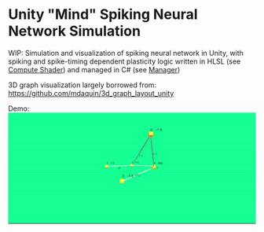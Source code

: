 # Unity "Mind" Spiking Neural Network Simulation

WIP: Simulation and visualization of spiking neural network in Unity, with spiking and spike-timing dependent plasticity logic written in HLSL (see [Compute Shader](https://github.com/puddleglum56/mind/blob/main/Assets/Resources/ComputeShader.compute)) and managed in C# (see [Manager](https://github.com/puddleglum56/mind/blob/main/Assets/Manager.cs))

3D graph visualization largely borrowed from: https://github.com/mdaquin/3d_graph_layout_unity

Demo:
<img src="https://github.com/puddleglum56/mind/blob/main/demo.gif" alt="demo" max-height="600"/>
